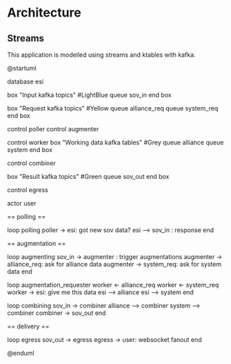 # Architecture

## Streams

This application is modelled using streams and ktables with kafka.

@startuml

database esi

box "Input kafka topics" #LightBlue
queue sov_in
end box

box "Request kafka topics" #Yellow
queue alliance_req
queue system_req
end box


control poller
control augmenter

control worker
box "Working data kafka tables" #Grey
queue alliance
queue system
end box

control combiner

box "Result kafka topics" #Green
queue sov_out
end box


control egress

actor user

== polling ==

loop polling
poller -> esi: got new sov data?
esi --> sov_in : response
end

== augmentation ==

loop augmenting
sov_in -> augmenter : trigger augmentations
augmenter -> alliance_req: ask for alliance data
augmenter -> system_req: ask for system data 
end


loop augmentation_requester
worker <- alliance_req
worker <- system_req
worker -> esi: give me this data
esi --> alliance
esi --> system
end

loop combining
sov_in -> combiner
alliance --> combiner
system --> combiner
combiner -> sov_out
end

== delivery ==

loop egress
sov_out -> egress
egress -> user: websocket fanout
end

@enduml